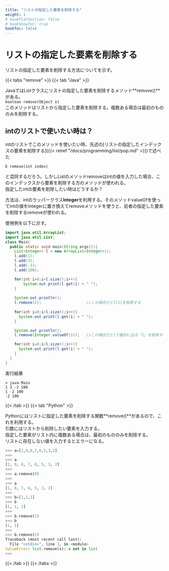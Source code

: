 ```yaml
---
title: "リストの指定した要素を削除する"
weight: 1
# bookFlatSection: false
# bookShowToC: true
bookToc: false
---
```


# リストの指定した要素を削除する

リストの指定した要素を削除する方法についてを示す。

{{< tabs "remove" >}}
{{< tab "Java" >}}

JavaではListクラスにリストの指定した要素を削除するメソッド**remove()**がある。    
`boolean remove(Object o)`   
このメソッドはリストから指定した要素を削除する。複数ある場合は最初のもののみを削除する。  

## intのリストで使いたい時は？

intのリストでこのメソッドを使いたい時、先述の[リストの指定したインデックスの要素を削除する]({{< relref "/docs/programming/list/pop.md" >}})で述べた  

`E remove(int index)`   

と混同するだろう。しかしListのメソッドremoveはintの値を入力した場合、このインデックスから要素を削除する方のメソッドが使われる。  
指定したintの要素を削除したい時はどうするか？  
  
方法は、intのラッパークラス**Integer**を利用する。そのメソッドvalueOfを使ってintの値をIntegerに置き換えてremoveメソッドを使うと、前者の指定した要素を削除するremoveが使われる。  

使用例を以下に示す。  

```java
import java.util.ArrayList;
import java.util.List;
class Main{
  public static void main(String args[]){
    List<Integer> l = new ArrayList<Integer>();
    l.add(1);
    l.add(3);
    l.add(-2);
    l.add(100);

    for(int i=0;i<l.size();i++){
        System.out.print(l.get(i) + " ");
    }
    
    System.out.println();
    l.remove(1);                    //この場合だとl[1]を削除する
    
    for(int i=0;i<l.size();i++){
      System.out.print(l.get(i) + " ");
    }

    System.out.println();
    l.remove(Integer.valueOf(1));   //この場合だとlで最初に出る「1」を削除する

    for(int i=0;i<l.size();i++){
      System.out.print(l.get(i) + " ");
    }
  }
}
```

実行結果
```
> java Main
1 3 -2 100
1 -2 100
-2 100
```

{{< /tab >}}
{{< tab "Python" >}}

Pythonにはリストに指定した要素を削除する関数**remove()**があるので、これを利用する。  
引数にはリストから削除したい要素を入力する。    
指定した要素がリスト内に複数ある場合は、最初のもののみを削除する。  
リストに存在しない値を入力するとエラーになる。

```python
>>> a=[1,9,8,7,6,5,3,2]
>>> 
>>> a
[1, 9, 8, 7, 6, 5, 3, 2]
>>>
>>> a.remove(9) 
>>> 
>>> a
[1, 8, 7, 6, 5, 3, 2]
>>>
>>> b=[1,1,1] 
>>> b
[1, 1, 1]
>>>      
>>> b.remove(1)
>>> b
[1, 1]
>>>   
>>> b.remove(2)
Traceback (most recent call last):       
  File "<stdin>", line 1, in <module>    
ValueError: list.remove(x): x not in list
>>> 
```

{{< /tab >}}
{{< /tabs >}}


